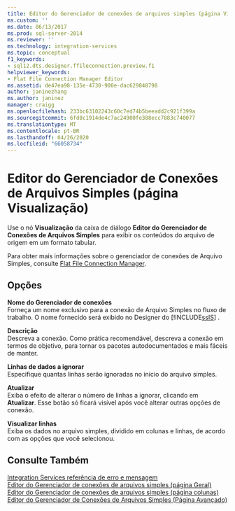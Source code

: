 ```yaml
---
title: Editor do Gerenciador de conexões de arquivos simples (página Visualização) | Microsoft Docs
ms.custom: ''
ms.date: 06/13/2017
ms.prod: sql-server-2014
ms.reviewer: ''
ms.technology: integration-services
ms.topic: conceptual
f1_keywords:
- sql12.dts.designer.ffileconnection.preview.f1
helpviewer_keywords:
- Flat File Connection Manager Editor
ms.assetid: de47ea98-135e-4730-900e-dac629848798
author: janinezhang
ms.author: janinez
manager: craigg
ms.openlocfilehash: 233bc63102243c60c7ed74b5beeadd2c921f399a
ms.sourcegitcommit: 6fd8c1914de4c7ac24900fe388ecc7883c740077
ms.translationtype: MT
ms.contentlocale: pt-BR
ms.lasthandoff: 04/26/2020
ms.locfileid: "66058734"
---
```

# <a name="flat-file-connection-manager-editor-preview-page"></a>Editor do Gerenciador de Conexões de Arquivos Simples (página Visualização)
  Use o nó **Visualização** da caixa de diálogo **Editor do Gerenciador de Conexões de Arquivos Simples** para exibir os conteúdos do arquivo de origem em um formato tabular.  
  
 Para obter mais informações sobre o gerenciador de conexões de Arquivo Simples, consulte [Flat File Connection Manager](connection-manager/file-connection-manager.md).  
  
## <a name="options"></a>Opções  
 **Nome do Gerenciador de conexões**  
 Forneça um nome exclusivo para a conexão de Arquivo Simples no fluxo de trabalho. O nome fornecido será exibido no Designer do [!INCLUDE[ssIS](../includes/ssis-md.md)] .  
  
 **Descrição**  
 Descreva a conexão. Como prática recomendável, descreva a conexão em termos de objetivo, para tornar os pacotes autodocumentados e mais fáceis de manter.  
  
 **Linhas de dados a ignorar**  
 Especifique quantas linhas serão ignoradas no início do arquivo simples.  
  
 **Atualizar**  
 Exiba o efeito de alterar o número de linhas a ignorar, clicando em **Atualizar**. Esse botão só ficará visível após você alterar outras opções de conexão.  
  
 **Visualizar linhas**  
 Exiba os dados no arquivo simples, dividido em colunas e linhas, de acordo com as opções que você selecionou.  
  
## <a name="see-also"></a>Consulte Também  
 [Integration Services referência de erro e mensagem](../../2014/integration-services/integration-services-error-and-message-reference.md)   
 [Editor do Gerenciador de conexões de arquivos simples &#40;página Geral&#41;](general-page-of-integration-services-designers-options.md)   
 [Editor do Gerenciador de conexões de arquivos simples &#40;página colunas&#41;](../../2014/integration-services/flat-file-connection-manager-editor-columns-page.md)   
 [Editor do Gerenciador de Conexões de Arquivos Simples &#40;Página Avançado&#41;](../../2014/integration-services/flat-file-connection-manager-editor-advanced-page.md)  
  
  

